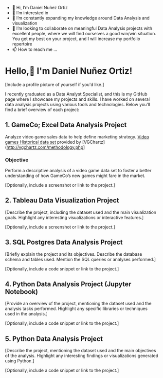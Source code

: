 - 👋 Hi, I’m Daniel Nuñez Ortiz
- 👀 I’m interested in 
- 🌱 I’m constantly expanding my knowledge around Data Analysis and visualization
- 💞️ I’m looking to collaborate on meaningful Data Analysis projects with excellent people, where we will find ourselves a good win/win situation. You get my best on your project, and I will increase my portfolio repertoire 
- 📫 How to reach me ...

# Hello,👋 I'm Daniel Nuñez Ortiz!

[Include a profile picture of yourself if you'd like.]

I recently graduated as a Data Analyst Specialist, and this is my GitHub page where I showcase my projects and skills. I have worked on several data analysis projects using various tools and technologies. Below you'll find a brief overview of each project:

## 1. GameCo; Excel Data Analysis Project

Analyze video game sales data to help define marketing strategy. [Video games Historical data set](https://view.officeapps.live.com/op/view.aspx?src=https%3A%2F%2Fimages.careerfoundry.com%2Fpublic%2Fcourses%2Fintro-to-data%2FE1%2Fvgsales.xlsx&wdOrigin=BROWSELINK) provided by [VGChartz](http://vgchartz.com/methodology.php]

### Objective

Perform a descriptive analysis of a video game data set to foster a better understanding of how GameCo’s new games might fare in the market.

[Optionally, include a screenshot or link to the project.]

## 2. Tableau Data Visualization Project

[Describe the project, including the dataset used and the main visualization goals. Highlight any interesting visualizations or interactive features.]

[Optionally, include a screenshot or link to the project.]

## 3. SQL Postgres Data Analysis Project

[Briefly explain the project and its objectives. Describe the database schema and tables used. Mention the SQL queries or analyses performed.]

[Optionally, include a code snippet or link to the project.]

## 4. Python Data Analysis Project (Jupyter Notebook)

[Provide an overview of the project, mentioning the dataset used and the analysis tasks performed. Highlight any specific libraries or techniques used in the analysis.]

[Optionally, include a code snippet or link to the project.]

## 5. Python Data Analysis Project

[Describe the project, mentioning the dataset used and the main objectives of the analysis. Highlight any interesting findings or visualizations generated using Python.]

[Optionally, include a code snippet or link to the project.]



<!---
DanielNuOrt/DanielNuOrt is a ✨ special ✨ repository because its `README.md` (this file) appears on your GitHub profile.
You can click the Preview link to take a look at your changes.
--->
